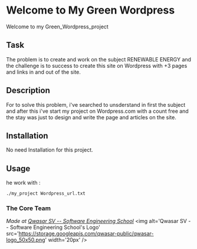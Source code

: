 # Welcome to My Green Wordpress
Welcome to my Green_Wordpress_project

## Task
The problem is to create and work on the subject RENEWABLE ENERGY and the challenge is to success to create this site on Wordpress with +3 pages and links in and out of the site.

## Description
For to solve this problem, i've searched to unsderstand in first the subject and after this i've start my project on Wordpress.com with a count free and the stay was just to design and write the page and articles on the site.

## Installation
No need Installation for this project.

## Usage
he work with :
```
./my_project Wordpress_url.txt
```

### The Core Team


<span><i>Made at <a href='https://qwasar.io'>Qwasar SV -- Software Engineering School</a></i></span>
<span><img alt='Qwasar SV -- Software Engineering School's Logo' src='https://storage.googleapis.com/qwasar-public/qwasar-logo_50x50.png' width='20px' /></span>
